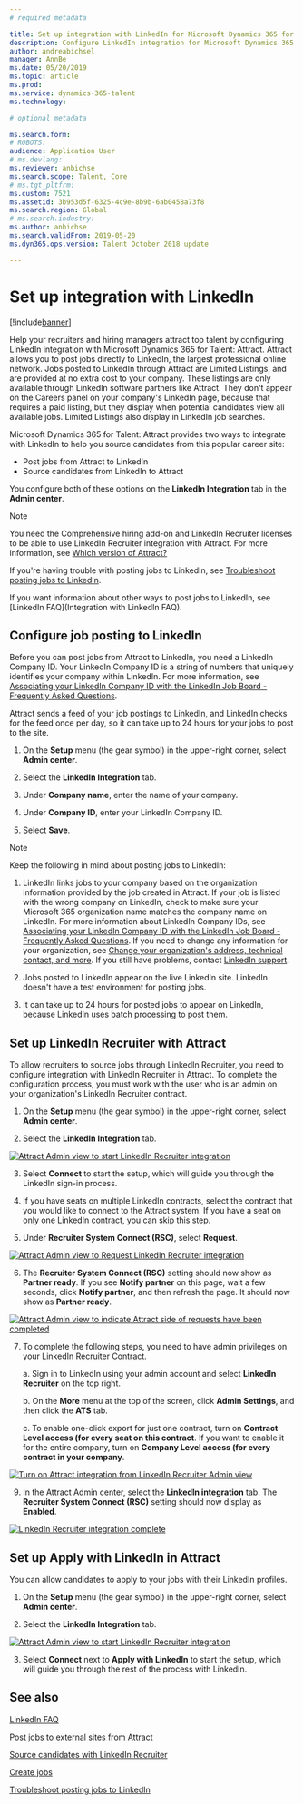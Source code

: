 ```yaml
---
# required metadata

title: Set up integration with LinkedIn for Microsoft Dynamics 365 for Talent - Attract
description: Configure LinkedIn integration for Microsoft Dynamics 365 for Talent - Attract so you can easily post jobs to LinkedIn from Attract and so your recruiters can sync their recruiting information with a candidate's LinkedIn profile.
author: andreabichsel
manager: AnnBe
ms.date: 05/20/2019
ms.topic: article
ms.prod: 
ms.service: dynamics-365-talent
ms.technology: 

# optional metadata

ms.search.form: 
# ROBOTS: 
audience: Application User
# ms.devlang: 
ms.reviewer: anbichse
ms.search.scope: Talent, Core
# ms.tgt_pltfrm: 
ms.custom: 7521
ms.assetid: 3b953d5f-6325-4c9e-8b9b-6ab0458a73f8
ms.search.region: Global
# ms.search.industry: 
ms.author: anbichse
ms.search.validFrom: 2019-05-20
ms.dyn365.ops.version: Talent October 2018 update

---
```


# Set up integration with LinkedIn

[!include[banner](../includes/banner.md)]

Help your recruiters and hiring managers attract top talent by configuring LinkedIn integration with Microsoft Dynamics 365 for Talent: Attract. Attract allows you to post jobs directly to LinkedIn, the largest professional online network. Jobs posted to LinkedIn through Attract are Limited Listings, and are provided at no extra cost to your company. These listings are only available through LinkedIn software partners like Attract. They don't appear on the Careers panel on your company's LinkedIn page, because that requires a paid listing, but they display when potential candidates view all available jobs. Limited Listings also display in LinkedIn job searches.

Microsoft Dynamics 365 for Talent: Attract provides two ways to integrate with LinkedIn to help you source candidates from this popular career site:

- Post jobs from Attract to LinkedIn
- Source candidates from LinkedIn to Attract

You configure both of these options on the **LinkedIn Integration** tab in the **Admin center**.

> [!NOTE]
> You need the Comprehensive hiring add-on and LinkedIn Recruiter licenses to be able to use LinkedIn Recruiter integration with Attract. For more information, see [Which version of Attract?](./attract-comprehensive-hiring.md)

If you're having trouble with posting jobs to LinkedIn, see [Troubleshoot posting jobs to LinkedIn](./attract-troubleshoot-linkedin.md).

If you want information about other ways to post jobs to LinkedIn, see [LinkedIn FAQ](Integration with LinkedIn FAQ).

## Configure job posting to LinkedIn

Before you can post jobs from Attract to LinkedIn, you need a LinkedIn Company ID. Your LinkedIn Company ID is a string of numbers that uniquely identifies your company within LinkedIn. For more information, see [Associating your LinkedIn Company ID with the LinkedIn Job Board - Frequently Asked Questions](https://aka.ms/findID).

Attract sends a feed of your job postings to LinkedIn, and LinkedIn checks for the feed once per day, so it can take up to 24 hours for your jobs to post to the site.

1. On the **Setup** menu (the gear symbol) in the upper-right corner, select **Admin center**.

2. Select the **LinkedIn Integration** tab.

3. Under **Company name**, enter the name of your company.

4. Under **Company ID**, enter your LinkedIn Company ID.

5. Select **Save**.

> [!NOTE]
> Keep the following in mind about posting jobs to LinkedIn:
> 
> 1. LinkedIn links jobs to your company based on the organization information provided by the job created in Attract. If your job is listed with the wrong company on LinkedIn, check to make sure your Microsoft 365 organization name matches the company name on LinkedIn. For more information about LinkedIn Company IDs, see [Associating your LinkedIn Company ID with the LinkedIn Job Board - Frequently Asked Questions](https://www.linkedin.com/help/linkedin/answer/98972). If you need to change any information for your organization, see [Change your organization's address, technical contact, and more](https://docs.microsoft.com/en-us/office365/admin/manage/change-address-contact-and-more). If you still have problems, contact [LinkedIn support](https://www.linkedin.com/help/linkedin).
>
> 2. Jobs posted to LinkedIn appear on the live LinkedIn site. LinkedIn doesn't have a test environment for posting jobs. 
>
> 3. It can take up to 24 hours for posted jobs to appear on LinkedIn, because LinkedIn uses batch processing to post them.

## Set up LinkedIn Recruiter with Attract 

To allow recruiters to source jobs through LinkedIn Recruiter, you need to configure integration with LinkedIn Recruiter in Attract. To complete the configuration process, you must work with the user who is an admin on your organization's LinkedIn Recruiter contract.

1. On the **Setup** menu (the gear symbol) in the upper-right corner, select **Admin center**.

2. Select the **LinkedIn Integration** tab.

[![Attract Admin view to start LinkedIn Recruiter integration](./media/LinkedInConnect.png)](./media/LinkedInConnect.png)

3.  Select **Connect** to start the setup, which will guide you through the LinkedIn sign-in process.

4.  If you have seats on multiple LinkedIn contracts, select the contract that you would like to connect to the Attract system. If you have a seat on only one LinkedIn contract, you can skip this step.

5.  Under **Recruiter System Connect (RSC)**, select **Request**.

[![Attract Admin view to Request LinkedIn Recruiter integration](./media/RequestLinkedInRSC.png)](./media/RequestLinkedInRSC.png)

6.  The **Recruiter System Connect (RSC)** setting should now show as **Partner ready**. If you see **Notify partner** on this page, wait a few seconds, click **Notify partner**, and then refresh the page. It should now show as **Partner ready**.

[![Attract Admin view to indicate Attract side of requests have been completed](./media/PartnerReadyRSC.png)](./media/PartnerReadyRSC.png)

7. To complete the following steps, you need to have admin privileges on your LinkedIn Recruiter Contract.

    a.  Sign in to LinkedIn using your admin account and select **LinkedIn Recruiter** on the top right. 

    b. On the **More** menu at the top of the screen, click **Admin Settings**, and then click the **ATS** tab.

    c. To enable one-click export for just one contract, turn on **Contract Level access (for every seat on this contract**. If you want to enable it for the entire company, turn on **Company Level access (for every contract in your company**.

[![Turn on Attract integration from LinkedIn Recruiter Admin view](./media/EnableRSC.png)](./media/EnableRSC.png)

9. In the Attract Admin center, select the **LinkedIn integration** tab. The **Recruiter System Connect (RSC)** setting should now display as **Enabled**.

[![LinkedIn Recruiter integration complete](./media/RSCSetupComplete.png)](./media/RSCSetupComplete.png)

## Set up Apply with LinkedIn in Attract

You can allow candidates to apply to your jobs with their LinkedIn profiles.

1. On the **Setup** menu (the gear symbol) in the upper-right corner, select **Admin center**.

2. Select the **LinkedIn Integration** tab.

[![Attract Admin view to start LinkedIn Recruiter integration](./media/LinkedInConnect.png)](./media/LinkedInConnect.png)

3.  Select **Connect** next to **Apply with LinkedIn** to start the setup, which will guide you through the rest of the process with LinkedIn.

## See also

[LinkedIn FAQ](./attract-linkedin-faq.md)<p></p>
[Post jobs to external sites from Attract](./posting-jobs-external.md)<p></p>
[Source candidates with LinkedIn Recruiter](./attract-linkedin-recruiter.md)<p></p>
[Create jobs](./creating-jobs-attract.md)<p></p>
[Troubleshoot posting jobs to LinkedIn](./attract-troubleshoot-linkedin.md)




